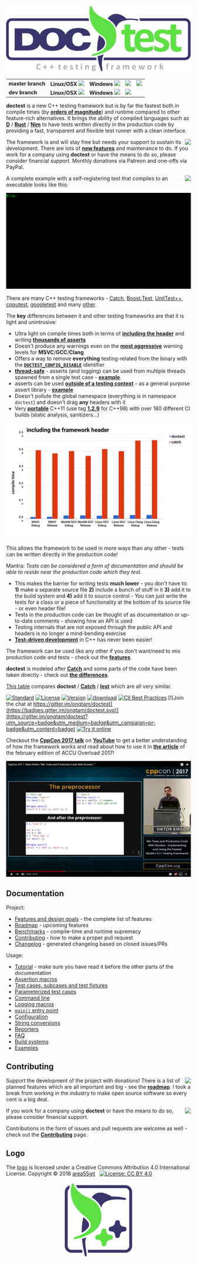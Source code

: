 <p align="center"><img src="scripts/data/logo/logo_1.svg"></p>
<b>
<table>
    <tr>
        <td>
            master branch
        </td>
        <td>
            Linux/OSX <a href="https://travis-ci.org/onqtam/doctest"><img src="https://travis-ci.org/onqtam/doctest.svg?branch=master"></a>
        </td>
        <td>
            Windows <a href="https://ci.appveyor.com/project/onqtam/doctest/branch/master"><img src="https://ci.appveyor.com/api/projects/status/j89qxtahyw1dp4gd/branch/master?svg=true"></a>
        </td>
        <td>
            <a href="https://coveralls.io/github/onqtam/doctest?branch=master"><img src="https://coveralls.io/repos/github/onqtam/doctest/badge.svg?branch=master"></a>
        </td>
        <td>
            <a href="https://scan.coverity.com/projects/onqtam-doctest"><img src="https://scan.coverity.com/projects/7865/badge.svg"></a>
        </td>
    </tr>
    <tr>
        <td>
            dev branch
        </td>
        <td>
            Linux/OSX <a href="https://travis-ci.org/onqtam/doctest"><img src="https://travis-ci.org/onqtam/doctest.svg?branch=dev"></a>
        </td>
        <td>
            Windows <a href="https://ci.appveyor.com/project/onqtam/doctest/branch/dev"><img src="https://ci.appveyor.com/api/projects/status/j89qxtahyw1dp4gd/branch/dev?svg=true"></a>
        </td>
        <td>
            <a href="https://coveralls.io/github/onqtam/doctest?branch=dev"><img src="https://coveralls.io/repos/github/onqtam/doctest/badge.svg?branch=dev"></a>
        </td>
        <td>
        </td>
    </tr>
</table>
</b>

**doctest** is a new C++ testing framework but is by far the fastest both in compile times (by [**orders of magnitude**](doc/markdown/benchmarks.md)) and runtime compared to other feature-rich alternatives. It brings the ability of compiled languages such as [**D**](https://dlang.org/spec/unittest.html) / [**Rust**](https://doc.rust-lang.org/book/testing.html) / [**Nim**](https://nim-lang.org/docs/unittest.html) to have tests written directly in the production code by providing a fast, transparent and flexible test runner with a clean interface.

[<img src="https://cloud.githubusercontent.com/assets/8225057/5990484/70413560-a9ab-11e4-8942-1a63607c0b00.png" align="right">](http://www.patreon.com/onqtam)

The framework is and will stay free but needs your support to sustain its development. There are lots of <a href="doc/markdown/roadmap.md"><b>new features</b></a> and maintenance to do. If you work for a company using **doctest** or have the means to do so, please consider financial support. Monthly donations via Patreon and one-offs via PayPal.

[<img src="https://www.paypalobjects.com/en_US/i/btn/btn_donate_LG.gif" align="right">](https://www.paypal.me/onqtam/10)

A complete example with a self-registering test that compiles to an executable looks like this:

![cover-example](scripts/data/using_doctest_888px_wide.gif)

There are many C++ testing frameworks - [Catch](https://github.com/philsquared/Catch), [Boost.Test](http://www.boost.org/doc/libs/1_64_0/libs/test/doc/html/index.html), [UnitTest++](https://github.com/unittest-cpp/unittest-cpp), [cpputest](https://github.com/cpputest/cpputest), [googletest](https://github.com/google/googletest) and many [other](https://en.wikipedia.org/wiki/List_of_unit_testing_frameworks#C.2B.2B).

The **key** differences between it and other testing frameworks are that it is light and unintrusive:
- Ultra light on compile times both in terms of [**including the header**](doc/markdown/benchmarks.md#cost-of-including-the-header) and writing [**thousands of asserts**](doc/markdown/benchmarks.md#cost-of-an-assertion-macro)
- Doesn't produce any warnings even on the [**most aggressive**](scripts/cmake/common.cmake#L84) warning levels for **MSVC**/**GCC**/**Clang**
- Offers a way to remove **everything** testing-related from the binary with the [**```DOCTEST_CONFIG_DISABLE```**](doc/markdown/configuration.md#doctest_config_disable) identifier
- [**thread-safe**](faq.md#is-doctest-thread-aware) - asserts (and logging) can be used from multiple threads spawned from a single test case - [**example**](../../examples/all_features/concurrency.cpp)
- asserts can be used [**outside of a testing context**](doc/markdown/assertions.md#using-asserts-out-of-a-testing-context) - as a general purpose assert library - [**example**](examples/all_features/asserts_used_outside_of_tests.cpp)
- Doesn't pollute the global namespace (everything is in namespace ```doctest```) and doesn't drag **any** headers with it
- Very [**portable**](doc/markdown/features.md#extremely-portable) C++11 (use tag [**1.2.9**](https://github.com/onqtam/doctest/tree/1.2.9) for C++98) with over 180 different CI builds (static analysis, sanitizers...)

![cost-of-including-the-framework-header](scripts/data/benchmarks/header.png)

This allows the framework to be used in more ways than any other - tests can be written directly in the production code!

Mantra: *Tests can be considered a form of documentation and should be able to reside near the production code which they test.*

- This makes the barrier for writing tests **much lower** - you don't have to: **1)** make a separate source file **2)** include a bunch of stuff in it **3)** add it to the build system and **4)** add it to source control - You can just write the tests for a class or a piece of functionality at the bottom of its source file - or even header file!
- Tests in the production code can be thought of as documentation or up-to-date comments - showing how an API is used
- Testing internals that are not exposed through the public API and headers is no longer a mind-bending exercise
- [**Test-driven development**](https://en.wikipedia.org/wiki/Test-driven_development) in C++ has never been easier!

The framework can be used like any other if you don't want/need to mix production code and tests - check out the [**features**](doc/markdown/features.md).

**doctest** is modeled after [**Catch**](https://github.com/philsquared/Catch) and some parts of the code have been taken directly - check out [**the differences**](doc/markdown/faq.md#how-is-doctest-different-from-catch).

[This table](https://github.com/martinmoene/catch-lest-other-comparison) compares **doctest** / [**Catch**](https://github.com/philsquared/Catch) / [**lest**](https://github.com/martinmoene/lest) which are all very similar.

[![Standard](https://img.shields.io/badge/c%2B%2B-98/11/14/17-blue.svg)](https://en.wikipedia.org/wiki/C%2B%2B#Standardization)
[![License](https://img.shields.io/badge/license-MIT-blue.svg)](https://opensource.org/licenses/MIT)
[![Version](https://badge.fury.io/gh/onqtam%2Fdoctest.svg)](https://github.com/onqtam/doctest/releases)
[![download](https://img.shields.io/badge/download%20%20-latest-blue.svg)](https://raw.githubusercontent.com/onqtam/doctest/master/doctest/doctest.h)
[![CII Best Practices](https://bestpractices.coreinfrastructure.org/projects/503/badge)](https://bestpractices.coreinfrastructure.org/projects/503)
[![Join the chat at https://gitter.im/onqtam/doctest](https://badges.gitter.im/onqtam/doctest.svg)](https://gitter.im/onqtam/doctest?utm_source=badge&utm_medium=badge&utm_campaign=pr-badge&utm_content=badge)
[![Try it online](https://img.shields.io/badge/try%20it-online-orange.svg)](https://wandbox.org/permlink/PtVvXuY705tH6MvO)
<!--
[![Language](https://img.shields.io/badge/language-C++-blue.svg)](https://isocpp.org/)
[![documentation](https://img.shields.io/badge/documentation%20%20-online-blue.svg)](https://github.com/onqtam/doctest/blob/master/doc/markdown/readme.md#reference)
-->

Checkout the [**CppCon 2017 talk**](https://cppcon2017.sched.com/event/BgsI/mix-tests-and-production-code-with-doctest-implementing-and-using-the-fastest-modern-c-testing-framework) on [**YouTube**](https://www.youtube.com/watch?v=eH1CxEC29l8) to get a better understanding of how the framework works and read about how to use it in [**the article**](https://accu.org/var/uploads/journals/Overload137.pdf) of the february edition of ACCU Overload 2017!

[![CppCon 2017 talk about doctest on youtube](scripts/data/youtube-cppcon-talk-thumbnail.png)](https://www.youtube.com/watch?v=eH1CxEC29l8)

Documentation
-------------

Project:

- [Features and design goals](doc/markdown/features.md) - the complete list of features
- [Roadmap](doc/markdown/roadmap.md) - upcoming features
- [Benchmarks](doc/markdown/benchmarks.md) - compile-time and runtime supremacy
- [Contributing](CONTRIBUTING.md) - how to make a proper pull request
- [Changelog](CHANGELOG.md) - generated changelog based on closed issues/PRs

Usage:

- [Tutorial](doc/markdown/tutorial.md) - make sure you have read it before the other parts of the documentation
- [Assertion macros](doc/markdown/assertions.md)
- [Test cases, subcases and test fixtures](doc/markdown/testcases.md)
- [Parameterized test cases](doc/markdown/parameterized-tests.md)
- [Command line](doc/markdown/commandline.md)
- [Logging macros](doc/markdown/logging.md)
- [```main()``` entry point](doc/markdown/main.md)
- [Configuration](doc/markdown/configuration.md)
- [String conversions](doc/markdown/stringification.md)
- [Reporters](doc/markdown/reporters.md)
- [FAQ](doc/markdown/faq.md)
- [Build systems](doc/markdown/build-systems.md)
- [Examples](examples)

Contributing
------------

[<img src="https://cloud.githubusercontent.com/assets/8225057/5990484/70413560-a9ab-11e4-8942-1a63607c0b00.png" align="right">](http://www.patreon.com/onqtam)

Support the development of the project with donations! There is a list of planned features which are all important and big - see the [**roadmap**](doc/markdown/roadmap.md). I took a break from working in the industry to make open source software so every cent is a big deal.

[<img src="https://www.paypalobjects.com/en_US/i/btn/btn_donate_LG.gif" align="right">](https://www.paypal.me/onqtam/10)

If you work for a company using **doctest** or have the means to do so, please consider financial support.

Contributions in the form of issues and pull requests are welcome as well - check out the [**Contributing**](CONTRIBUTING.md) page.

Logo
------------

The [logo](scripts/data/logo) is licensed under a Creative Commons Attribution 4.0 International License. Copyright &copy; 2018 [area55git](https://github.com/area55git) &nbsp; [![License: CC BY 4.0](https://licensebuttons.net/l/by/4.0/80x15.png)](https://creativecommons.org/licenses/by/4.0/)

<p align="center"><img src="scripts/data/logo/icon_2.svg"></p>
